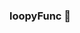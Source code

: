 ### loopyFunc 👋

<!--
**MyShyt32/loopyFunc** 

- 🌱 This is just a looping function that counts to three.
- 👯 This was a fun project that helped me to understand python inheritances.
- 🤔 If you have any questions or suggestions please reach out.
- 📫 How to reach me: robertstewart.nordic@gmail.com

-->
